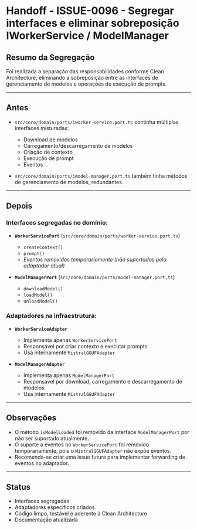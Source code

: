 # Handoff - ISSUE-0096 - Segregar interfaces e eliminar sobreposição IWorkerService / ModelManager

## Resumo da Segregação

Foi realizada a separação das responsabilidades conforme Clean Architecture, eliminando a sobreposição entre as interfaces de gerenciamento de modelos e operações de execução de prompts.

---

## Antes

- `src/core/domain/ports/iworker-service.port.ts` continha múltiplas interfaces misturadas:
  - Download de modelos
  - Carregamento/descarregamento de modelos
  - Criação de contexto
  - Execução de prompt
  - Eventos

- `src/core/domain/ports/imodel-manager.port.ts` também tinha métodos de gerenciamento de modelos, redundantes.

---

## Depois

### Interfaces segregadas no domínio:

- **`WorkerServicePort`** (`src/core/domain/ports/worker-service.port.ts`)
  - `createContext()`
  - `prompt()`
  - *Eventos removidos temporariamente (não suportados pelo adaptador atual)*

- **`ModelManagerPort`** (`src/core/domain/ports/model-manager.port.ts`)
  - `downloadModel()`
  - `loadModel()`
  - `unloadModel()`

### Adaptadores na infraestrutura:

- **`WorkerServiceAdapter`**
  - Implementa apenas `WorkerServicePort`
  - Responsável por criar contexto e executar prompts
  - Usa internamente `MistralGGUFAdapter`

- **`ModelManagerAdapter`**
  - Implementa apenas `ModelManagerPort`
  - Responsável por download, carregamento e descarregamento de modelos
  - Usa internamente `MistralGGUFAdapter`

---

## Observações

- O método `isModelLoaded` foi removido da interface `ModelManagerPort` por não ser suportado atualmente.
- O suporte a eventos no `WorkerServicePort` foi removido temporariamente, pois o `MistralGGUFAdapter` não expõe eventos.
- Recomenda-se criar uma issue futura para implementar forwarding de eventos no adaptador.

---

## Status

- Interfaces segregadas
- Adaptadores específicos criados
- Código limpo, testável e aderente à Clean Architecture
- Documentação atualizada
